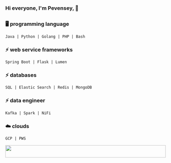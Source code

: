 ### Hi everyone, I'm Pevensey, 👋

## 

<!-- <img float="right" margin-right="0em" width="50%" height="10%" src="https://github-readme-stats.vercel.app/api/top-langs/?username=miftakhulaziz03&theme=default&show_icons=true" /> -->

### 🖥️ programming language
```
Java | Python | Golang | PHP | Bash
```

### ⚡ web service frameworks
```
Spring Boot | Flask | Lumen
```

### ⚡ databases
```
SQL | Elastic Search | Redis | MongoDB
```

### ⚡ data engineer
```
Kafka | Spark | NiFi
```

### ☁️ clouds
```
GCP | PWS
```

<img float="right" margin-right="0em" width="100%" height="10%" src="https://github-readme-stats.vercel.app/api?hide_border=false&username=pevensey&theme=dark&show_icons=true" />

<!--
Here are some ideas to get you started:

- 🔭 I’m currently working on ...
- 🌱 I’m currently learning ...
- 👯 I’m looking to collaborate on ...
- 🤔 I’m looking for help with ...
- 💬 Ask me about ...
- 📫 How to reach me: ...
- 😄 Pronouns: ...
- ⚡ Fun fact: ...

-->
